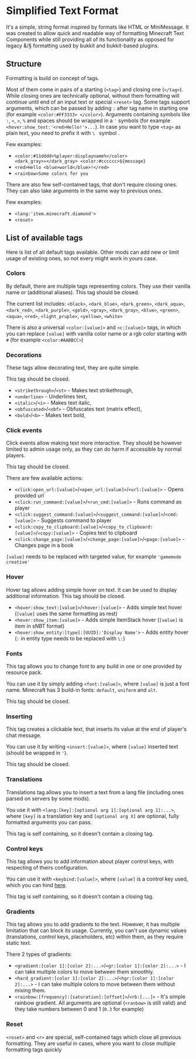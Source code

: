 # Simplified Text Format

It's a simple, string format inspired by formats like HTML or MiniMessage.
It was created to allow quick and readable way of formatting Minecraft Text Components
while still providing all of its functionality as opposed for legacy &/§ formatting
used by bukkit and bukkit-based plugins.

## Structure

Formatting is build on concept of tags. 

Most of them come in pairs of a starting (`<tag>`) and closing one (`</tag>`).
While closing ones are technically optional, without them formatting will continue until end of
an input text or special `<reset>` tag. Some tags support arguments, which can be passed by adding `:`
after tag name in starting one (for example `<color:#FF3333> </color>`). Arguments containing symbols like 
`:`, `<`, `>`, `%` and spaces should be wrapped in a `'` symbols (for example `<hover:show_text:'<red>Hello!'>...`).
In case you want to type `<tag>` as plain text, you need to prefix it with `\ ` symbol .

Few examples:

* `<color:#11dddd>%player:displayname%</color> <dark_gray>»</dark_gray> <color:#cccccc>${message}`
* `<red>Hello <blue>world</blue>!</red>`
* `<rainbow>Some colors for you`

There are also few self-contained tags, that don't require closing ones. They can also take arguments 
in the same way to previous ones.

Few examples:

* `<lang:'item.minecraft.diamond'>`
* `<reset>`


## List of available tags
Here is list of all default tags available. Other mods can add new or limit usage
of existing ones, so not every might work in yours case.

### Colors
By default, there are multiple tags representing colors. They use their vanilla name or (additional aliases).
This tag should be closed.

The current list includes: `<black>`, `<dark_blue>`, `<dark_green>`, `<dark_aqua>`, `<dark_red>`, `<dark_purple>`, 
`<gold>`, `<gray>`, `<dark_gray>`, `<blue>`, `<green>`, `<aqua>`, `<red>`, `<light_pruple>`, 
`<yellow>`, `<white>`

There is also a universal `<color:[value]>` and `<c:[value]>` tags, in which you can replace `[value]` with vanilla color name or
a rgb color starting with `#` (for example `<color:#AABBCC>`)

### Decorations
These tags allow decorating text, they are quite simple.

This tag should be closed.

* `<strikethrough>`/`<st>` - Makes text strikethrough,
* `<underline>` - Underlines text,
* `<italic>`/`<i>` - Makes text italic,
* `<obfuscated>`/`<obf>` - Obfuscates text (matrix effect),
* `<bold>`/`<b>` - Makes text bold,

### Click events
Click events allow making text more interactive. They should be however limited to admin usage only, 
as they can do harm if accessible by normal players.

This tag should be closed.

There are few available actions:

* `<click:open_url:[value]>`/`<open_url:[value]>`/`<url:[value]>` - Opens provided url
* `<click:run_command:[value]>`/`<run_cmd:[value]>` - Runs command as player
* `<click:suggest_command:[value]>`/`<suggest_command:[value]>`/`<cmd:[value]>` - Suggests command to player
* `<click:copy_to_clipboard:[value]>`/`<copy_to_clipboard:[value]>`/`<copy:[value]>` - Copies text to clipboard
* `<click:change_page:[value]>`/`<change_page:[value]>`/`<page:[value]>` - Changes page in a book

`[value]` needs to be replaced with targeted value, for example `'gamemode creative'`

### Hover
Hover tag allows adding simple hover on text. It can be used to display additional information.
This tag should be closed.

* `<hover:show_text:[value]>`/`<hover:[value]>` - Adds simple text hover (`[value]` uses the same formatting as rest)
* `<hover:show_item:[value]>` - Adds simple ItemStack hover (`[value]` is item in sNBT format)
* `<hover:show_entity:[type]:[UUID]:'Display Name'>` - Adds entity hover (`:` in entity type needs to be replaced with `\:`)

### Fonts
This tag allows you to change font to any build in one or one provided by resource pack.

You can use it by simply adding `<font:[value]>`, where `[value]` is just a font name.
Minecraft has 3 build-in fonts: `default`, `uniform` and `alt`.

This tag should be closed.


### Inserting
This tag creates a clickable text, that inserts its value at the end of player's chat message.

You can use it by writing `<insert:[value]>`, where `[value]` inserted text (should be wrapped in `'`).

This tag should be closed.


### Translations
Translations tag allows you to insert a text from a lang file (including ones parsed on servers by some mods).

You use it with `<lang:[key]:[optional arg 1]:[optional arg 1]:...>`, where `[key]` is a translation key 
and `[optional arg X]` are optional, fully formatted arguments you can pass.

This tag is self containing, so it doesn't contain a closing tag.

### Control keys
This tag allows you to add information about player control keys, with respecting of theirs configuration.

You can use it with `<keybind:[value]>`, where `[value]` is a control key used, which you can hind [here](https://minecraft.fandom.com/wiki/Controls#Configurable_controls).

This tag is self containing, so it doesn't contain a closing tag.

### Gradients
This tag allows you to add gradients to the text. However, it has multiple limitation that can 
block its usage. Currently, you can't use dynamic values (translations, control keys, placeholders, etc)
within them, as they require static text.

There 2 types of gradients:

* `<gradient:[color 1]:[color 2]:...>`/`<gr:[color 1]:[color 2]:...>` - I can take multiple colors to move between them smoothly. 
* `<hard_gradient:[color 1]:[color 2]:...>`/`<hgr:[color 1]:[color 2]:...>` - I can take multiple colors to move between them without mixing them. 
* `<rainbow:[frequency]:[saturation]:[offset]>`/`<rb:[...]>` - It's simple rainbow gradient. All arguments are optional (`<ranbow>` is still valid) and they take numbers between 0 and 1 (`0.3` for example)


### Reset
`<reset>` and `<r>` are special, self-contained tags which close all previous formatting. They are
useful in cases, where you want to close multiple formatting tags quickly
  

